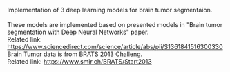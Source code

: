 Implementation of 3 deep learning models for brain tumor segmentaion.\
<br />
These models are implemented based on presented models in "Brain tumor segmentation with Deep Neural Networks" paper.
<br />
Related link:
https://www.sciencedirect.com/science/article/abs/pii/S1361841516300330
<br />
Brain Tumor data is from BRATS 2013 Challeng.
<br />
Related link:
https://www.smir.ch/BRATS/Start2013
